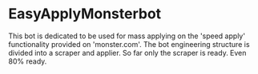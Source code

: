# EasyApplyMonsterbot
This bot is dedicated to be used for mass applying on the 'speed apply' functionality provided on 'monster.com'. The bot engineering structure is divided into a scraper and applier. So far only the scraper is ready. Even 80% ready. 
